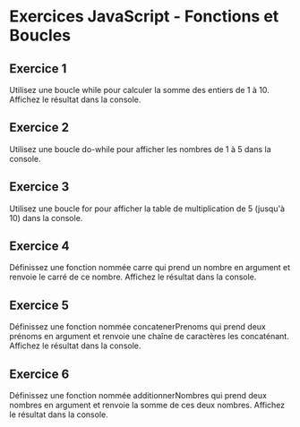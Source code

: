 # Exercices JavaScript - Fonctions et Boucles

## Exercice 1

Utilisez une boucle while pour calculer la somme des entiers de 1 à 10. Affichez le résultat dans la console.

## Exercice 2

Utilisez une boucle do-while pour afficher les nombres de 1 à 5 dans la console.

## Exercice 3

Utilisez une boucle for pour afficher la table de multiplication de 5 (jusqu'à 10) dans la console.

## Exercice 4

Définissez une fonction nommée carre qui prend un nombre en argument et renvoie le carré de ce nombre. Affichez le résultat dans la console.

## Exercice 5

Définissez une fonction nommée concatenerPrenoms qui prend deux prénoms en argument et renvoie une chaîne de caractères les concaténant. Affichez le résultat dans la console.

## Exercice 6

Définissez une fonction nommée additionnerNombres qui prend deux nombres en argument et renvoie la somme de ces deux nombres. Affichez le résultat dans la console.
